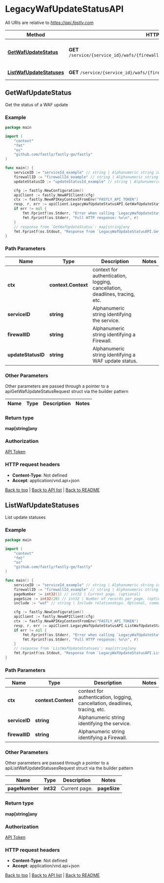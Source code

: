 # LegacyWafUpdateStatusAPI

All URIs are relative to *https://api.fastly.com*

Method | HTTP request | Description
------------- | ------------- | -------------
[**GetWafUpdateStatus**](LegacyWafUpdateStatusAPI.md#GetWafUpdateStatus) | **GET** `/service/{service_id}/wafs/{firewall_id}/update_statuses/{update_status_id}` | Get the status of a WAF update
[**ListWafUpdateStatuses**](LegacyWafUpdateStatusAPI.md#ListWafUpdateStatuses) | **GET** `/service/{service_id}/wafs/{firewall_id}/update_statuses` | List update statuses



## GetWafUpdateStatus

Get the status of a WAF update



### Example

```go
package main

import (
    "context"
    "fmt"
    "os"
    "github.com/fastly/fastly-go/fastly"
)

func main() {
    serviceID := "serviceId_example" // string | Alphanumeric string identifying the service.
    firewallID := "firewallId_example" // string | Alphanumeric string identifying a Firewall.
    updateStatusID := "updateStatusId_example" // string | Alphanumeric string identifying a WAF update status.

    cfg := fastly.NewConfiguration()
    apiClient := fastly.NewAPIClient(cfg)
    ctx := fastly.NewAPIKeyContextFromEnv("FASTLY_API_TOKEN")
    resp, r, err := apiClient.LegacyWafUpdateStatusAPI.GetWafUpdateStatus(ctx, serviceID, firewallID, updateStatusID).Execute()
    if err != nil {
        fmt.Fprintf(os.Stderr, "Error when calling `LegacyWafUpdateStatusAPI.GetWafUpdateStatus`: %v\n", err)
        fmt.Fprintf(os.Stderr, "Full HTTP response: %v\n", r)
    }
    // response from `GetWafUpdateStatus`: map[string]any
    fmt.Fprintf(os.Stdout, "Response from `LegacyWafUpdateStatusAPI.GetWafUpdateStatus`: %v\n", resp)
}
```

### Path Parameters


Name | Type | Description  | Notes
------------- | ------------- | ------------- | -------------
**ctx** | **context.Context** | context for authentication, logging, cancellation, deadlines, tracing, etc.
**serviceID** | **string** | Alphanumeric string identifying the service. | 
**firewallID** | **string** | Alphanumeric string identifying a Firewall. | 
**updateStatusID** | **string** | Alphanumeric string identifying a WAF update status. | 

### Other Parameters

Other parameters are passed through a pointer to a apiGetWafUpdateStatusRequest struct via the builder pattern


Name | Type | Description  | Notes
------------- | ------------- | ------------- | -------------


### Return type

**map[string]any**

### Authorization

[API Token](https://developer.fastly.com/reference/api/#authentication)

### HTTP request headers

- **Content-Type**: Not defined
- **Accept**: application/vnd.api+json

[Back to top](#) | [Back to API list](../README.md#documentation-for-api-endpoints) | [Back to README](../README.md)


## ListWafUpdateStatuses

List update statuses



### Example

```go
package main

import (
    "context"
    "fmt"
    "os"
    "github.com/fastly/fastly-go/fastly"
)

func main() {
    serviceID := "serviceId_example" // string | Alphanumeric string identifying the service.
    firewallID := "firewallId_example" // string | Alphanumeric string identifying a Firewall.
    pageNumber := int32(1) // int32 | Current page. (optional)
    pageSize := int32(20) // int32 | Number of records per page. (optional) (default to 20)
    include := "waf" // string | Include relationships. Optional, comma separated values. Permitted values: `waf`.  (optional)

    cfg := fastly.NewConfiguration()
    apiClient := fastly.NewAPIClient(cfg)
    ctx := fastly.NewAPIKeyContextFromEnv("FASTLY_API_TOKEN")
    resp, r, err := apiClient.LegacyWafUpdateStatusAPI.ListWafUpdateStatuses(ctx, serviceID, firewallID).PageNumber(pageNumber).PageSize(pageSize).Include(include).Execute()
    if err != nil {
        fmt.Fprintf(os.Stderr, "Error when calling `LegacyWafUpdateStatusAPI.ListWafUpdateStatuses`: %v\n", err)
        fmt.Fprintf(os.Stderr, "Full HTTP response: %v\n", r)
    }
    // response from `ListWafUpdateStatuses`: map[string]any
    fmt.Fprintf(os.Stdout, "Response from `LegacyWafUpdateStatusAPI.ListWafUpdateStatuses`: %v\n", resp)
}
```

### Path Parameters


Name | Type | Description  | Notes
------------- | ------------- | ------------- | -------------
**ctx** | **context.Context** | context for authentication, logging, cancellation, deadlines, tracing, etc.
**serviceID** | **string** | Alphanumeric string identifying the service. | 
**firewallID** | **string** | Alphanumeric string identifying a Firewall. | 

### Other Parameters

Other parameters are passed through a pointer to a apiListWafUpdateStatusesRequest struct via the builder pattern


Name | Type | Description  | Notes
------------- | ------------- | ------------- | -------------
 **pageNumber** | **int32** | Current page. |  **pageSize** | **int32** | Number of records per page. | [default to 20] **include** | **string** | Include relationships. Optional, comma separated values. Permitted values: `waf`.  | 

### Return type

**map[string]any**

### Authorization

[API Token](https://developer.fastly.com/reference/api/#authentication)

### HTTP request headers

- **Content-Type**: Not defined
- **Accept**: application/vnd.api+json

[Back to top](#) | [Back to API list](../README.md#documentation-for-api-endpoints) | [Back to README](../README.md)
